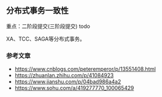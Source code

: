 ## 分布式事务一致性
重点：二阶段提交(三阶段提交)
 todo
 
 XA、TCC、SAGA等分布式事务。
 
### 参考文章
* https://www.cnblogs.com/peteremperor/p/13551408.html
* https://zhuanlan.zhihu.com/p/41084923
* https://www.jianshu.com/p/04bad986a4a2
* https://www.sohu.com/a/419277770_100065429
